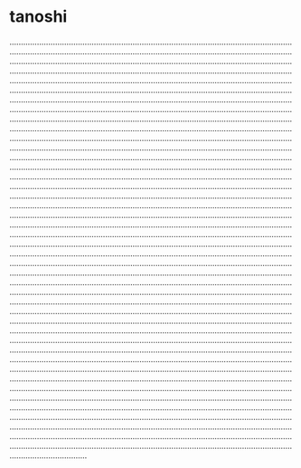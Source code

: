 # tanoshi
......................................................................................................................................................................................................................................................................................................................................................................................................................................................................................................................................................................................................................................................................................................................................................................................................................................................................................................................................................................................................................................................................................................................................................................................................................................................................................................................................................................................................................................................................................................................................................................................................................................................................................................................................................................................................................................................................................................................................................................................................................................................................................................................................................................................................................................................................................................................................................................................................................................................................................................................................................................................................................................................................................................................................................................................................................................................................................................................................................................................................................................................................................................................................................................................................................................................................................................................................................................................................................................................................................................................................................................................................................................................................................................................................................................................................................................................................................................................................................................................................................................................................................................................................................................................................................................................................................................................................................................................................................................................................................................................................................................................................................................................................................................................................................................................................................................................................................................................................................................................................................................................................................................................................................................................................................................................................................................................................................................................................................................................................................................................................................................................